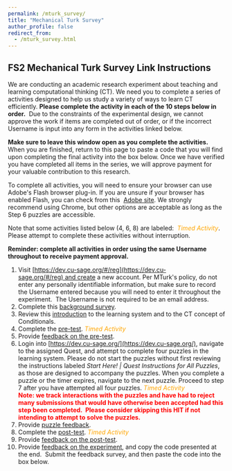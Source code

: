 ```yaml
---
permalink: /mturk_survey/
title: "Mechanical Turk Survey"
author_profile: false
redirect_from: 
  - /mturk_survey.html
---
```



## FS2 Mechanical Turk Survey Link Instructions

We are conducting an academic research experiment about teaching and learning computational thinking (CT). 
We need you to complete a series of activities designed to help us study a variety of ways to learn CT 
efficiently. **Please complete the activity in each of the 10 steps below in order.**  Due to the constraints 
of the experimental design, we cannot approve the work if items are completed out of order, or if the 
incorrect Username is input into any form in the activities linked below.

**Make sure to leave this window open as you complete the activities.** When you are finished, return to this 
page to paste a code that you will find upon completing the final activity into the box below. Once we have 
verified you have completed all items in the series, we will approve payment for your valuable contribution to 
this research.

To complete all activities, you will need to ensure your browser can use Adobe's Flash browser plug-in. If 
you are unsure if your browser has enabled Flash, you can check from this 
[Adobe site](https://helpx.adobe.com/flash-player.html). We strongly recommend using Chrome, but other options 
are acceptable as long as the Step 6 puzzles are accessible.

Note that some activities listed below (4, 6, 8) are labeled: 
<span style="color:orange;">*Timed Activity*</span>.  Please attempt to complete these activities without 
interruption.

**Reminder: complete all activities in order using the same Username throughout to receive payment approval.**



1. Visit [https://dev.cu-sage.org/#/reg](https://dev.cu-sage.org/#/reg) and create a new account. Per MTurk's policy, do not enter any personally identifiable information, but make sure to record the Username entered because you will need to enter it throughout the experiment.  The Username is not required to be an email address.
2. Complete this [background survey](https://barnard.az1.qualtrics.com/jfe/form/SV_6tANvppcS2uGN9z).
3. Review this [introduction](https://columbia.hosted.panopto.com/Panopto/Pages/Viewer.aspx?id=c3e0f6de-b46a-4905-b3e3-ac1e007caac9) to the learning system and to the CT concept of Conditionals.
4. Complete the [pre-test](https://barnard.az1.qualtrics.com/jfe/form/SV_9vFzI0Sjy587T1z). <span style="color:orange;">*Timed Activity*</span>
5. Provide [feedback on the pre-test](https://barnard.az1.qualtrics.com/jfe/form/SV_2ttGeiB6RG5QKDb).
6. Login into [https://dev.cu-sage.org/](https://dev.cu-sage.org/), navigate to the assigned Quest, and attempt to complete four puzzles in the learning system. Please do not start the puzzles without first reviewing the instructions labeled _Start Here! |_ _Quest Instructions for All Puzzles_, as those are designed to accompany the puzzles. When you complete a puzzle or the timer expires, navigate to the next puzzle. Proceed to step 7 after you have attempted all four puzzles. <span style="color:orange;">*Timed Activity*</span> \
<span style="color:red;">**Note: we track interactions with the puzzles and have had to reject many submissions that would have otherwise been accepted had this step been completed.  Please consider skipping this HIT if not intending to attempt to solve the puzzles.**</skip>
7. Provide [puzzle feedback](https://barnard.az1.qualtrics.com/jfe/form/SV_cD7B3zMk5dZG0jH).
8. Complete the [post-test](https://barnard.az1.qualtrics.com/jfe/form/SV_1ZeLtZFWmSaAAcJ). <span style="color:orange;">*Timed Activity*</span>
9. Provide [feedback on the post-test](https://barnard.az1.qualtrics.com/jfe/form/SV_3I9d9XFE1Q1HSeN).
10. Provide [feedback on the experiment](https://barnard.az1.qualtrics.com/jfe/form/SV_3dwdcTNAAADnj5H), and copy the code presented at the end.  Submit the feedback survey, and then paste the code into the box below.
